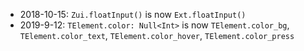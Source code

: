 * 2018-10-15: `Zui.floatInput()` is now `Ext.floatInput()`
* 2019-9-12: `TElement.color: Null<Int>` is now `TElement.color_bg`, `TElement.color_text`, `TElement.color_hover`, `TElement.color_press`